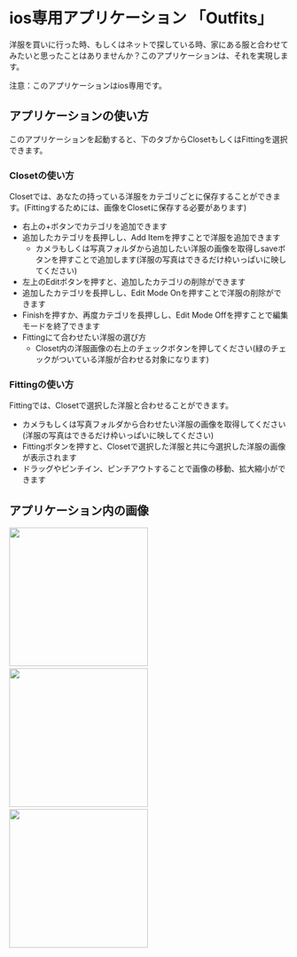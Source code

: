 # ios専用アプリケーション 「Outfits」
洋服を買いに行った時、もしくはネットで探している時、家にある服と合わせてみたいと思ったことはありませんか？このアプリケーションは、それを実現します。

注意：このアプリケーションはios専用です。

## アプリケーションの使い方
このアプリケーションを起動すると、下のタブからClosetもしくはFittingを選択できます。

### Closetの使い方
Closetでは、あなたの持っている洋服をカテゴリごとに保存することができます。(Fittingするためには、画像をClosetに保存する必要があります)
- 右上の+ボタンでカテゴリを追加できます
- 追加したカテゴリを長押しし、Add Itemを押すことで洋服を追加できます
  - カメラもしくは写真フォルダから追加したい洋服の画像を取得しsaveボタンを押すことで追加します(洋服の写真はできるだけ枠いっぱいに映してください)
- 左上のEditボタンを押すと、追加したカテゴリの削除ができます
- 追加したカテゴリを長押しし、Edit Mode Onを押すことで洋服の削除ができます
 - Finishを押すか、再度カテゴリを長押しし、Edit Mode Offを押すことで編集モードを終了できます
- Fittingにて合わせたい洋服の選び方
  - Closet内の洋服画像の右上のチェックボタンを押してください(緑のチェックがついている洋服が合わせる対象になります)

### Fittingの使い方
Fittingでは、Closetで選択した洋服と合わせることができます。
- カメラもしくは写真フォルダから合わせたい洋服の画像を取得してください(洋服の写真はできるだけ枠いっぱいに映してください)
- Fittingボタンを押すと、Closetで選択した洋服と共に今選択した洋服の画像が表示されます
- ドラッグやピンチイン、ピンチアウトすることで画像の移動、拡大縮小ができます

## アプリケーション内の画像
<img src="https://user-images.githubusercontent.com/45893170/132973992-74009e41-d598-4424-bf68-543612b41b73.PNG" width="250px">　<img src="https://user-images.githubusercontent.com/45893170/132974020-4ee447dc-3c17-4874-a234-5d0a65c0c863.PNG" width="250px">　<img src="https://user-images.githubusercontent.com/45893170/132974038-e29c0c0b-9281-4ee9-8500-306e8926a11d.PNG" width="250px">
